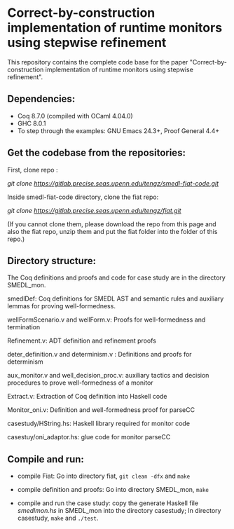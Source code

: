 # Correct-by-construction implementation of runtime monitors using stepwise refinement

This repository contains the complete code base for the paper "Correct-by-construction implementation of runtime monitors using stepwise refinement".

## Dependencies:
  * Coq 8.7.0 (compiled with OCaml 4.04.0)
  * GHC 8.0.1
  * To step through the examples:  GNU Emacs 24.3+, Proof General 4.4+

## Get the codebase from the repositories:

First, clone repo :

*git clone https://gitlab.precise.seas.upenn.edu/tengz/smedl-fiat-code.git*

Inside  smedl-fiat-code directory, clone the fiat repo:

*git clone https://gitlab.precise.seas.upenn.edu/tengz/fiat.git*

(If you cannot clone them, please download the repo from this page and also the fiat repo, unzip them and put the fiat folder into the folder of this repo.)


## Directory structure: 

The Coq definitions and proofs and code for case study are in the directory SMEDL_mon.

smedlDef:  Coq definitions for SMEDL AST and semantic rules and auxiliary lemmas for proving well-formedness.

wellFormScenario.v and wellForm.v:  Proofs for well-formedness and termination

Refinement.v: ADT definition and refinement proofs

deter_definition.v and determinism.v : Definitions and proofs for determinism 

aux_monitor.v and well_decision_proc.v: auxiliary tactics and decision procedures to prove well-formedness of a monitor

Extract.v: Extraction of Coq definition into Haskell code

Monitor_oni.v: Definition and well-formedness proof for parseCC

casestudy/HString.hs: Haskell library required for monitor code

casestuy/oni_adaptor.hs: glue code for monitor parseCC

## Compile and run:

* compile Fiat: Go into directory fiat,  `git clean -dfx` and `make`

* compile definition and proofs: Go into directory SMEDL_mon, `make`

* compile and run the case study: copy the generate Haskell file *smedlmon.hs* in SMEDL_mon into the directory casestudy;  In directory casestudy, `make` and `./test`. 


